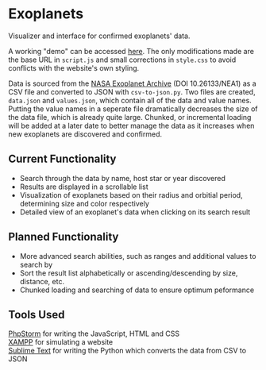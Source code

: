 # Exoplanets
Visualizer and interface for confirmed exoplanets' data.

A working "demo" can be accessed [here](https://egartley.net/projects/exoplanets/?via=ghreadmeearlyaugust). The only modifications made are the base URL in `script.js` and small corrections in `style.css` to avoid conflicts with the website's own styling.

Data is sourced from the [NASA Exoplanet Archive](https://exoplanetarchive.ipac.caltech.edu/cgi-bin/TblView/nph-tblView?app=ExoTbls&config=planets) (DOI 10.26133/NEA1) as a CSV file and converted to JSON with `csv-to-json.py`. Two files are created, `data.json` and `values.json`, which contain all of the data and value names. Putting the value names in a seperate file dramatically decreases the size of the data file, which is already quite large. Chunked, or incremental loading will be added at a later date to better manage the data as it increases when new exoplanets are discovered and confirmed.

## Current Functionality
- Search through the data by name, host star or year discovered
- Results are displayed in a scrollable list
- Visualization of exoplanets based on their radius and orbitial period, determining size and color respectively
- Detailed view of an exoplanet's data when clicking on its search result

## Planned Functionality
- More advanced search abilities, such as ranges and additional values to search by
- Sort the result list alphabetically or ascending/descending by size, distance, etc.
- Chunked loading and searching of data to ensure optimum peformance

## Tools Used
[PhpStorm](https://www.jetbrains.com/phpstorm/) for writing the JavaScript, HTML and CSS  
[XAMPP](https://www.apachefriends.org/index.html) for simulating a website  
[Sublime Text](https://www.sublimetext.com/) for writing the Python which converts the data from CSV to JSON
